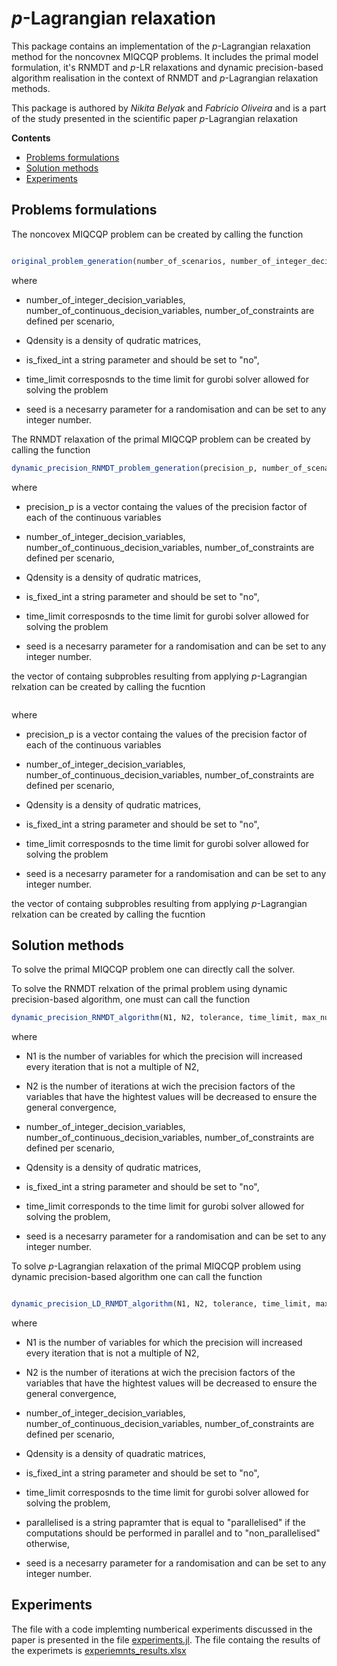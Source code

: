 # *p*-Lagrangian relaxation


This package contains an implementation of the *p*-Lagrangian relaxation method for the noncovnex MIQCQP problems. It includes the primal model formulation, it's RNMDT and *p*-LR relaxations and dynamic precision-based algorithm realisation in the context of RNMDT and *p*-Lagrangian relaxation methods.

This package is authored by *Nikita Belyak* and *Fabricio Oliveira* and is a part of the study presented in the scientific paper *p*-Lagrangian relaxation

**Contents**

<!-- TOC -->

- [Problems formulations](#problems_formulation)
- [Solution methods](#solution_methods)
- [Experiments](#experiments)

<!-- /TOC -->

## Problems formulations
The noncovex MIQCQP problem can be created by calling the function

```julia

original_problem_generation(number_of_scenarios, number_of_integer_decision_variables, number_of_continuous_decision_variables, number_of_constraints, Qdensity, is_fixed_int, time_limit, seed)

```
where

* number_of_integer_decision_variables, number_of_continuous_decision_variables, number_of_constraints are defined per scenario,

* Qdensity is a density of qudratic matrices,

* is_fixed_int a string parameter and should be set to "no",

* time_limit corresposnds to the time limit for gurobi solver allowed for solving the problem

* seed is a necesarry parameter for a randomisation and can be set to any integer number.

The RNMDT relaxation of the primal MIQCQP problem can be created by calling the function

```julia
dynamic_precision_RNMDT_problem_generation(precision_p, number_of_scenarios, number_of_integer_decision_variables, number_of_continuous_decision_variables, number_of_constraints, Qdensity, time_limit, seed)
```
where

* precision_p is a vector containg the values of the precision factor of each of the continuous variables

* number_of_integer_decision_variables, number_of_continuous_decision_variables, number_of_constraints are defined per scenario,

* Qdensity is a density of qudratic matrices,

* is_fixed_int a string parameter and should be set to "no",

* time_limit corresposnds to the time limit for gurobi solver allowed for solving the problem

* seed is a necesarry parameter for a randomisation and can be set to any integer number.

the vector of containg subprobles resulting from applying *p*-Lagrangian relxation can be created by calling the fucntion

```julia dynamic_precision_based_LD_RNDMT_problem_generation(precision_p, number_of_scenarios, number_of_integer_decision_variables, number_of_continuous_decision_variables, number_of_constraints, Qdensity, seed)
```
where

* precision_p is a vector containg the values of the precision factor of each of the continuous variables

* number_of_integer_decision_variables, number_of_continuous_decision_variables, number_of_constraints are defined per scenario,

* Qdensity is a density of qudratic matrices,

* is_fixed_int a string parameter and should be set to "no",

* time_limit corresposnds to the time limit for gurobi solver allowed for solving the problem

* seed is a necesarry parameter for a randomisation and can be set to any integer number.

the vector of containg subprobles resulting from applying *p*-Lagrangian relxation can be created by calling the fucntion

## Solution methods

To solve the primal MIQCQP problem one can directly call the solver.

To solve the RNMDT relxation of the primal problem using dynamic precision-based algorithm, one must can call the function

```julia
dynamic_precision_RNMDT_algorithm(N1, N2, tolerance, time_limit, max_number_of_iterations, number_of_scenarios, number_of_integer_decision_variables, number_of_continuous_decision_variables, number_of_constraints, Qdensity, seed )
```
where

* N1 is the number of variables for which the precision will increased every iteration that is not a multiple of N2,

* N2 is the number of iterations at wich the precision factors of the variables that have the hightest values will be decreased to ensure the general convergence,

* number_of_integer_decision_variables, number_of_continuous_decision_variables, number_of_constraints are defined per scenario,

* Qdensity is a density of qudratic matrices,

* is_fixed_int a string parameter and should be set to "no",

* time_limit corresponds to the time limit for gurobi solver allowed for solving the problem,

* seed is a necesarry parameter for a randomisation and can be set to any integer number.

To solve *p*-Lagrangian relaxation of the primal MIQCQP problem using dynamic precision-based algorithm one can call the function

```julia

dynamic_precision_LD_RNMDT_algorithm(N1, N2, tolerance, time_limit, max_number_of_iterations, number_of_scenarios, number_of_integer_decision_variables, number_of_continuous_decision_variables, number_of_constraints, Qdensity, parallelised, seed)

```

where
* N1 is the number of variables for which the precision will increased every iteration that is not a multiple of N2,

* N2 is the number of iterations at wich the precision factors of the variables that have the hightest values will be decreased to ensure the general convergence,

* number_of_integer_decision_variables, number_of_continuous_decision_variables, number_of_constraints are defined per scenario,

* Qdensity is a density of quadratic matrices,

* is_fixed_int a string parameter and should be set to "no",

* time_limit corresposnds to the time limit for gurobi solver allowed for solving the problem,

* parallelised is a string papramter that is equal to "parallelised" if the computations should be performed in parallel and to "non_parallelised" otherwise,

* seed is a necesarry parameter for a randomisation and can be set to any integer number.

## Experiments

The file with a code implemting numberical experiments discussed in the paper is presented in the file [experiments.jl](https://github.com/NikitaBelyakAalto/p_Lagrangian_Decomposition-/blob/master/experiments/experiments.jl). The file containg the results of the experimets is [experiemnts_results.xlsx](https://github.com/NikitaBelyakAalto/p_Lagrangian_Decomposition-/blob/master/experiments/experiments_results.xlsx)
